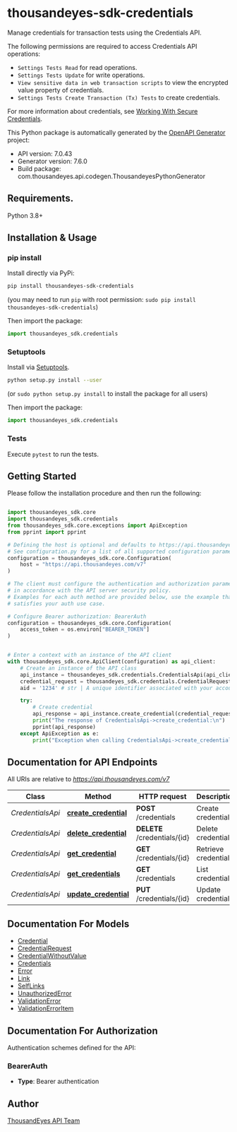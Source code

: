 # thousandeyes-sdk-credentials
Manage credentials for transaction tests using the Credentials API.

The following permissions are required to access Credentials API operations:

* `Settings Tests Read` for read operations.
* `Settings Tests Update` for write operations.
* `View sensitive data in web transaction scripts` to view the encrypted value property of credentials.
* `Settings Tests Create Transaction (Tx) Tests` to create credentials.

For more information about credentials, see [Working With Secure Credentials](https://docs.thousandeyes.com/product-documentation/browser-synthetics/transaction-tests/getting-started/working-with-secure-credentials).


This Python package is automatically generated by the [OpenAPI Generator](https://openapi-generator.tech) project:

- API version: 7.0.43
- Generator version: 7.6.0
- Build package: com.thousandeyes.api.codegen.ThousandeyesPythonGenerator

## Requirements.

Python 3.8+

## Installation & Usage
### pip install

Install directly via PyPi:

```sh
pip install thousandeyes-sdk-credentials
```
(you may need to run `pip` with root permission: `sudo pip install thousandeyes-sdk-credentials`)

Then import the package:
```python
import thousandeyes_sdk.credentials
```

### Setuptools

Install via [Setuptools](http://pypi.python.org/pypi/setuptools).

```sh
python setup.py install --user
```
(or `sudo python setup.py install` to install the package for all users)

Then import the package:
```python
import thousandeyes_sdk.credentials
```

### Tests

Execute `pytest` to run the tests.

## Getting Started

Please follow the installation procedure and then run the following:

```python

import thousandeyes_sdk.core
import thousandeyes_sdk.credentials
from thousandeyes_sdk.core.exceptions import ApiException
from pprint import pprint

# Defining the host is optional and defaults to https://api.thousandeyes.com/v7
# See configuration.py for a list of all supported configuration parameters.
configuration = thousandeyes_sdk.core.Configuration(
    host = "https://api.thousandeyes.com/v7"
)

# The client must configure the authentication and authorization parameters
# in accordance with the API server security policy.
# Examples for each auth method are provided below, use the example that
# satisfies your auth use case.

# Configure Bearer authorization: BearerAuth
configuration = thousandeyes_sdk.core.Configuration(
    access_token = os.environ["BEARER_TOKEN"]
)


# Enter a context with an instance of the API client
with thousandeyes_sdk.core.ApiClient(configuration) as api_client:
    # Create an instance of the API class
    api_instance = thousandeyes_sdk.credentials.CredentialsApi(api_client)
    credential_request = thousandeyes_sdk.credentials.CredentialRequest() # CredentialRequest | 
    aid = '1234' # str | A unique identifier associated with your account group. You can retrieve your `AccountGroupId` from the `/account-groups` endpoint. Note that you must be assigned to the target account group. Specifying this parameter without being assigned to the target account group will result in an error response. (optional)

    try:
        # Create credential
        api_response = api_instance.create_credential(credential_request, aid=aid)
        print("The response of CredentialsApi->create_credential:\n")
        pprint(api_response)
    except ApiException as e:
        print("Exception when calling CredentialsApi->create_credential: %s\n" % e)

```

## Documentation for API Endpoints

All URIs are relative to *https://api.thousandeyes.com/v7*

Class | Method | HTTP request | Description
------------ | ------------- | ------------- | -------------
*CredentialsApi* | [**create_credential**](https://github.com/thousandeyes/thousandeyes-sdk-python//tree/main/thousandeyes-sdk-credentials/docs/CredentialsApi.md#create_credential) | **POST** /credentials | Create credential
*CredentialsApi* | [**delete_credential**](https://github.com/thousandeyes/thousandeyes-sdk-python//tree/main/thousandeyes-sdk-credentials/docs/CredentialsApi.md#delete_credential) | **DELETE** /credentials/{id} | Delete credential
*CredentialsApi* | [**get_credential**](https://github.com/thousandeyes/thousandeyes-sdk-python//tree/main/thousandeyes-sdk-credentials/docs/CredentialsApi.md#get_credential) | **GET** /credentials/{id} | Retrieve credential
*CredentialsApi* | [**get_credentials**](https://github.com/thousandeyes/thousandeyes-sdk-python//tree/main/thousandeyes-sdk-credentials/docs/CredentialsApi.md#get_credentials) | **GET** /credentials | List credentials
*CredentialsApi* | [**update_credential**](https://github.com/thousandeyes/thousandeyes-sdk-python//tree/main/thousandeyes-sdk-credentials/docs/CredentialsApi.md#update_credential) | **PUT** /credentials/{id} | Update credential


## Documentation For Models

 - [Credential](https://github.com/thousandeyes/thousandeyes-sdk-python//tree/main/thousandeyes-sdk-credentials/docs/Credential.md)
 - [CredentialRequest](https://github.com/thousandeyes/thousandeyes-sdk-python//tree/main/thousandeyes-sdk-credentials/docs/CredentialRequest.md)
 - [CredentialWithoutValue](https://github.com/thousandeyes/thousandeyes-sdk-python//tree/main/thousandeyes-sdk-credentials/docs/CredentialWithoutValue.md)
 - [Credentials](https://github.com/thousandeyes/thousandeyes-sdk-python//tree/main/thousandeyes-sdk-credentials/docs/Credentials.md)
 - [Error](https://github.com/thousandeyes/thousandeyes-sdk-python//tree/main/thousandeyes-sdk-credentials/docs/Error.md)
 - [Link](https://github.com/thousandeyes/thousandeyes-sdk-python//tree/main/thousandeyes-sdk-credentials/docs/Link.md)
 - [SelfLinks](https://github.com/thousandeyes/thousandeyes-sdk-python//tree/main/thousandeyes-sdk-credentials/docs/SelfLinks.md)
 - [UnauthorizedError](https://github.com/thousandeyes/thousandeyes-sdk-python//tree/main/thousandeyes-sdk-credentials/docs/UnauthorizedError.md)
 - [ValidationError](https://github.com/thousandeyes/thousandeyes-sdk-python//tree/main/thousandeyes-sdk-credentials/docs/ValidationError.md)
 - [ValidationErrorItem](https://github.com/thousandeyes/thousandeyes-sdk-python//tree/main/thousandeyes-sdk-credentials/docs/ValidationErrorItem.md)


<a id="documentation-for-authorization"></a>
## Documentation For Authorization


Authentication schemes defined for the API:
<a id="BearerAuth"></a>
### BearerAuth

- **Type**: Bearer authentication


## Author

<a href="mailto:api-team@thousandeyes.com">ThousandEyes API Team </a>


